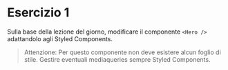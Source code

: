 # Esercizio 1

Sulla base della lezione del giorno, modificare il componente `<Hero />` adattandolo agli Styled Components.

> Attenzione: Per questo componente non deve esistere alcun foglio di stile. Gestire eventuali mediaqueries sempre Styled Components.
